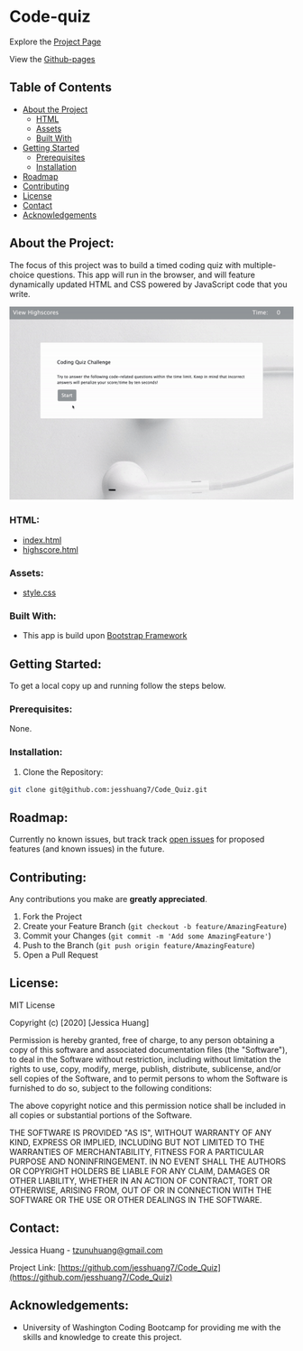 # Code-quiz

Explore the [Project Page](https://github.com/jesshuang7/Code_Quiz)

View the [Github-pages](https://jesshuang7.github.io/Code_Quiz/)

## Table of Contents

* [About the Project](#about-the-project)
  * [HTML](#html)
  * [Assets](#Assets)
  * [Built With](#built-with)
* [Getting Started](#getting-started)
  * [Prerequisites](#prerequisites)
  * [Installation](#installation)
* [Roadmap](#roadmap)
* [Contributing](#contributing)
* [License](#License)
* [Contact](#contact)
* [Acknowledgements](#acknowledgements)

## About the Project:
The focus of this project was to build a timed coding quiz with multiple-choice questions. This app will run in the browser, and will feature dynamically updated HTML and CSS powered by JavaScript code that you write. 

![Project Gif](Assets/Code_Quiz.gif)

### HTML:
* [index.html](https://github.com/jesshuang7/Code_Quiz/blob/master/index.html)
* [highscore.html](https://github.com/jesshuang7/Code_Quiz/blob/master/Assets/highscore.html)

### Assets:
* [style.css](https://github.com/jesshuang7/Code_Quiz/blob/master/Assets/style.css)

### Built With:
* This app is build upon [Bootstrap Framework](https://www.getbootstrap.com)

## Getting Started:
To get a local copy up and running follow the steps below.

### Prerequisites:
None.

### Installation:
1. Clone the Repository:
```sh
git clone git@github.com:jesshuang7/Code_Quiz.git
```

## Roadmap:
Currently no known issues, but track track [open issues](https://github.com/jesshuang7/Code_Quiz/issues ) for proposed features (and known issues) in the future.


## Contributing:
Any contributions you make are **greatly appreciated**.

1. Fork the Project
2. Create your Feature Branch (`git checkout -b feature/AmazingFeature`)
3. Commit your Changes (`git commit -m 'Add some AmazingFeature'`)
4. Push to the Branch (`git push origin feature/AmazingFeature`)
5. Open a Pull Request

## License:

MIT License

Copyright (c) [2020] [Jessica Huang]

Permission is hereby granted, free of charge, to any person obtaining a copy
of this software and associated documentation files (the "Software"), to deal
in the Software without restriction, including without limitation the rights
to use, copy, modify, merge, publish, distribute, sublicense, and/or sell
copies of the Software, and to permit persons to whom the Software is
furnished to do so, subject to the following conditions:

The above copyright notice and this permission notice shall be included in all
copies or substantial portions of the Software.

THE SOFTWARE IS PROVIDED "AS IS", WITHOUT WARRANTY OF ANY KIND, EXPRESS OR
IMPLIED, INCLUDING BUT NOT LIMITED TO THE WARRANTIES OF MERCHANTABILITY,
FITNESS FOR A PARTICULAR PURPOSE AND NONINFRINGEMENT. IN NO EVENT SHALL THE
AUTHORS OR COPYRIGHT HOLDERS BE LIABLE FOR ANY CLAIM, DAMAGES OR OTHER
LIABILITY, WHETHER IN AN ACTION OF CONTRACT, TORT OR OTHERWISE, ARISING FROM,
OUT OF OR IN CONNECTION WITH THE SOFTWARE OR THE USE OR OTHER DEALINGS IN THE
SOFTWARE.

## Contact:
Jessica Huang - tzunuhuang@gmail.com

Project Link: [https://github.com/jesshuang7/Code_Quiz](https://github.com/jesshuang7/Code_Quiz)

## Acknowledgements: 
* University of Washington Coding Bootcamp for providing me with the skills and knowledge to create this project. 
